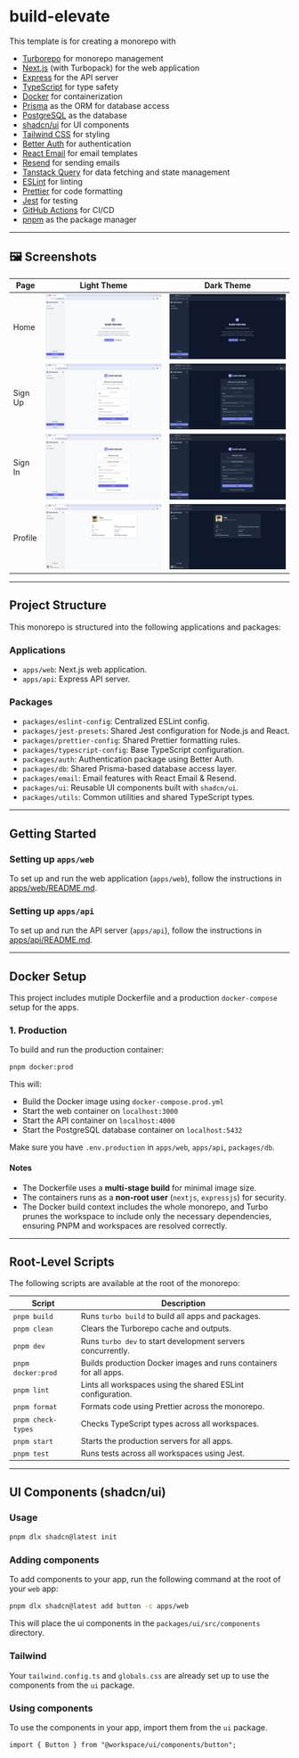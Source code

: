 # build-elevate

This template is for creating a monorepo with

- [Turborepo](https://turborepo.com/) for monorepo management
- [Next.js](https://nextjs.org/) (with Turbopack) for the web application
- [Express](https://expressjs.com/) for the API server
- [TypeScript](https://www.typescriptlang.org/) for type safety
- [Docker](https://www.docker.com/) for containerization
- [Prisma](https://www.prisma.io/) as the ORM for database access
- [PostgreSQL](https://www.postgresql.org/) as the database
- [shadcn/ui](https://ui.shadcn.com/) for UI components
- [Tailwind CSS](https://tailwindcss.com/) for styling
- [Better Auth](https://www.better-auth.com/) for authentication
- [React Email](https://react.email/) for email templates
- [Resend](https://resend.com/) for sending emails
- [Tanstack Query](https://tanstack.com/query/latest) for data fetching and state management
- [ESLint](https://eslint.org/) for linting
- [Prettier](https://prettier.io/) for code formatting
- [Jest](https://jestjs.io/) for testing
- [GitHub Actions](https://github.com/features/actions) for CI/CD
- [pnpm](https://pnpm.io/) as the package manager

---

## 🖼 Screenshots

| Page    | Light Theme                          | Dark Theme                               |
| ------- | ------------------------------------ | ---------------------------------------- |
| Home    | ![Home Light](assets/home.png)       | ![Home Dark](assets/home-dark.png)       |
| Sign Up | ![Sign Up Light](assets/sign-up.png) | ![Sign Up Dark](assets/sign-up-dark.png) |
| Sign In | ![Sign In Light](assets/sign-in.png) | ![Sign In Dark](assets/sign-in-dark.png) |
| Profile | ![Profile Light](assets/profile.png) | ![Profile Dark](assets/profile-dark.png) |

---

## Project Structure

This monorepo is structured into the following applications and packages:

### Applications

- `apps/web`: Next.js web application.
- `apps/api`: Express API server.

### Packages

- `packages/eslint-config`: Centralized ESLint config.
- `packages/jest-presets`: Shared Jest configuration for Node.js and React.
- `packages/prettier-config`: Shared Prettier formatting rules.
- `packages/typescript-config`: Base TypeScript configuration.
- `packages/auth`: Authentication package using Better Auth.
- `packages/db`: Shared Prisma-based database access layer.
- `packages/email`: Email features with React Email & Resend.
- `packages/ui`: Reusable UI components built with `shadcn/ui`.
- `packages/utils`: Common utilities and shared TypeScript types.

---

## Getting Started

### Setting up `apps/web`

To set up and run the web application (`apps/web`), follow the instructions in [apps/web/README.md](apps/web/README.md).

### Setting up `apps/api`

To set up and run the API server (`apps/api`), follow the instructions in [apps/api/README.md](apps/api/README.md).

---

## Docker Setup

This project includes mutiple Dockerfile and a production `docker-compose` setup for the apps.

### 1. Production

To build and run the production container:

```bash
pnpm docker:prod
```

This will:

- Build the Docker image using `docker-compose.prod.yml`
- Start the web container on `localhost:3000`
- Start the API container on `localhost:4000`
- Start the PostgreSQL database container on `localhost:5432`

Make sure you have `.env.production` in `apps/web`, `apps/api`, `packages/db`.

#### Notes

- The Dockerfile uses a **multi-stage build** for minimal image size.
- The containers runs as a **non-root user** (`nextjs`, `expressjs`) for security.
- The Docker build context includes the whole monorepo, and Turbo prunes the workspace to include only the necessary dependencies, ensuring PNPM and workspaces are resolved correctly.

---

## Root-Level Scripts

The following scripts are available at the root of the monorepo:

| Script             | Description                                                       |
| ------------------ | ----------------------------------------------------------------- |
| `pnpm build`       | Runs `turbo build` to build all apps and packages.                |
| `pnpm clean`       | Clears the Turborepo cache and outputs.                           |
| `pnpm dev`         | Runs `turbo dev` to start development servers concurrently.       |
| `pnpm docker:prod` | Builds production Docker images and runs containers for all apps. |
| `pnpm lint`        | Lints all workspaces using the shared ESLint configuration.       |
| `pnpm format`      | Formats code using Prettier across the monorepo.                  |
| `pnpm check-types` | Checks TypeScript types across all workspaces.                    |
| `pnpm start`       | Starts the production servers for all apps.                       |
| `pnpm test`        | Runs tests across all workspaces using Jest.                      |

---

## UI Components (shadcn/ui)

### Usage

```bash
pnpm dlx shadcn@latest init
```

### Adding components

To add components to your app, run the following command at the root of your `web` app:

```bash
pnpm dlx shadcn@latest add button -c apps/web
```

This will place the ui components in the `packages/ui/src/components` directory.

### Tailwind

Your `tailwind.config.ts` and `globals.css` are already set up to use the components from the `ui` package.

### Using components

To use the components in your app, import them from the `ui` package.

```tsx
import { Button } from "@workspace/ui/components/button";
```
